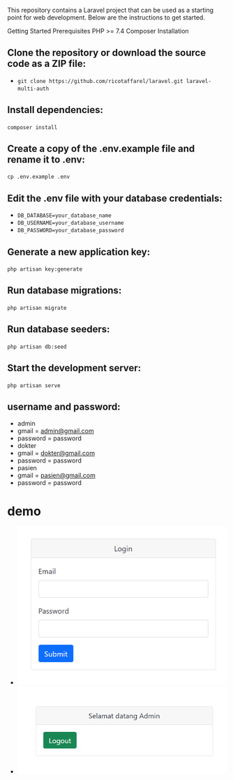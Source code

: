 This repository contains a Laravel project that can be used as a starting point for web development. Below are the instructions to get started.

Getting Started
Prerequisites
PHP >= 7.4
Composer
Installation

## Clone the repository or download the source code as a ZIP file:

-   `git clone https://github.com/ricotaffarel/laravel.git laravel-multi-auth`

## Install dependencies:

`composer install`

## Create a copy of the .env.example file and rename it to .env:

`cp .env.example .env`

## Edit the .env file with your database credentials:

-   `DB_DATABASE=your_database_name`
-   `DB_USERNAME=your_database_username`
-   `DB_PASSWORD=your_database_password`

## Generate a new application key:

`php artisan key:generate`

## Run database migrations:

`php artisan migrate`

## Run database seeders:

`php artisan db:seed`

## Start the development server:

`php artisan serve`

## username and password:

-   admin
-   gmail = admin@gmail.com
-   password = password
-   dokter
-   gmail = dokter@gmail.com
-   password = password
-   pasien
-   gmail = pasien@gmail.com
-   password = password

# demo

-   ![alt text](https://github.com/ricotaffarel/laravel/blob/master/login-multi-user/image/login.png)
-   ![alt text](https://github.com/ricotaffarel/laravel/blob/master/login-multi-user/image/logout.png)
